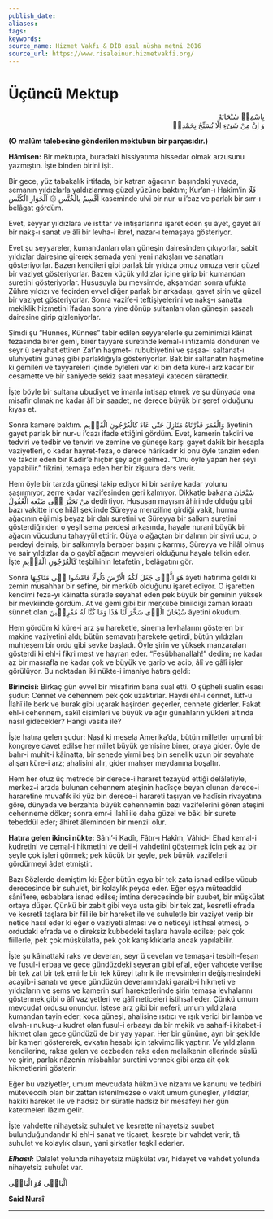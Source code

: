 ```yaml
---
publish_date: 
aliases: 
tags: 
keywords: 
source_name: Hizmet Vakfı & DİB asıl nüsha metni 2016
source_url: https://www.risaleinur.hizmetvakfi.org/
---
```


# Üçüncü Mektup

<p class="arabic" dir="rtl">بِاسْمِهٖ سُبْحَانَهُ<br/> وَ اِنْ مِنْ شَىْءٍ اِلَّا يُسَبِّحُ بِحَمْدِهٖ</p>

**(O malûm talebesine gönderilen mektubun bir parçasıdır.)**

**Hâmisen:** Bir mektupta, buradaki hissiyatıma hissedar olmak arzusunu yazmıştın. İşte binden birini işit.

Bir gece, yüz tabakalık irtifada, bir katran ağacının başındaki yuvada, semanın yıldızlarla yaldızlanmış güzel yüzüne baktım; Kur’an-ı Hakîm’in <span class="arabic" dir="rtl">فَلَٓا اُقْسِمُ بِالْخُنَّسِ ۞ اَلْجَوَارِ الْكُنَّسِ</span> kaseminde ulvi bir nur-u i’caz ve parlak bir sırr-ı belâgat gördüm.

Evet, seyyar yıldızlara ve istitar ve intişarlarına işaret eden şu âyet, gayet âlî bir nakş-ı sanat ve âlî bir levha-i ibret, nazar-ı temaşaya gösteriyor.

Evet şu seyyareler, kumandanları olan güneşin dairesinden çıkıyorlar, sabit yıldızlar dairesine girerek semada yeni yeni nakışları ve sanatları gösteriyorlar. Bazen kendileri gibi parlak bir yıldıza omuz omuza verir güzel bir vaziyet gösteriyorlar. Bazen küçük yıldızlar içine girip bir kumandan suretini gösteriyorlar. Hususuyla bu mevsimde, akşamdan sonra ufukta Zühre yıldızı ve fecirden evvel diğer parlak bir arkadaşı, gayet şirin ve güzel bir vaziyet gösteriyorlar. Sonra vazife-i teftişiyelerini ve nakş-ı sanatta mekiklik hizmetini îfadan sonra yine dönüp sultanları olan güneşin şaşaalı dairesine girip gizleniyorlar.

Şimdi şu “Hunnes, Künnes” tabir edilen seyyarelerle şu zeminimizi kâinat fezasında birer gemi, birer tayyare suretinde kemal-i intizamla döndüren ve seyr ü seyahat ettiren Zat’ın haşmet-i rububiyetini ve şaşaa-i saltanat-ı uluhiyetini güneş gibi parlaklığıyla gösteriyorlar. Bak bir saltanatın haşmetine ki gemileri ve tayyareleri içinde öyleleri var ki bin defa küre-i arz kadar bir cesamette ve bir saniyede sekiz saat mesafeyi kateden sürattedir.

İşte böyle bir sultana ubudiyet ve imanla intisap etmek ve şu dünyada ona misafir olmak ne kadar âlî bir saadet, ne derece büyük bir şeref olduğunu kıyas et.

Sonra kamere baktım. <span class="arabic" dir="rtl">وَالْقَمَرَ قَدَّرْنَاهُ مَنَازِلَ حَتّٰى عَادَ كَالْعُرْجُونِ الْقَدٖيمِ</span> âyetinin gayet parlak bir nur-u i’cazı ifade ettiğini gördüm. Evet, kamerin takdiri ve tedviri ve tedbir ve tenviri ve zemine ve güneşe karşı gayet dakik bir hesapla vaziyetleri, o kadar hayret-feza, o derece hârikadır ki onu öyle tanzim eden ve takdir eden bir Kadîr’e hiçbir şey ağır gelmez. “Onu öyle yapan her şeyi yapabilir.” fikrini, temaşa eden her bir zîşuura ders verir.

Hem öyle bir tarzda güneşi takip ediyor ki bir saniye kadar yolunu şaşırmıyor, zerre kadar vazifesinden geri kalmıyor. Dikkatle bakana <span class="arabic" dir="rtl">سُبْحَانَ مَنْ تَحَيَّرَ فٖى صُنْعِهِ الْعُقُولُ</span> dedirtiyor. Hususan mayısın âhirinde olduğu gibi bazı vakitte ince hilâl şeklinde Süreyya menziline girdiği vakit, hurma ağacının eğilmiş beyaz bir dalı suretini ve Süreyya bir salkım suretini gösterdiğinden o yeşil sema perdesi arkasında, hayale nurani büyük bir ağacın vücudunu tahayyül ettirir. Güya o ağaçtan bir dalının bir sivri ucu, o perdeyi delmiş, bir salkımıyla beraber başını çıkarmış, Süreyya ve hilâl olmuş ve sair yıldızlar da o gaybî ağacın meyveleri olduğunu hayale telkin eder. İşte <span class="arabic" dir="rtl">كَالْعُرْجُونِ الْقَدٖيمِ</span> teşbihinin letafetini, belâgatını gör.

Sonra <span class="arabic" dir="rtl">هُوَ الَّذٖى جَعَلَ لَكُمُ الْاَرْضَ ذَلُولًا فَامْشُوا فٖى مَنَاكِبِهَا</span> âyeti hatırıma geldi ki zemin musahhar bir sefine, bir merkûb olduğunu işaret ediyor. O işaretten kendimi feza-yı kâinatta süratle seyahat eden pek büyük bir geminin yüksek bir mevkiinde gördüm. At ve gemi gibi bir merkûbe binildiği zaman kıraatı sünnet olan <span class="arabic" dir="rtl">سُبْحَانَ الَّذٖى سَخَّرَ لَنَا هٰذَا وَمَا كُنَّا لَهُ مُقْرِنٖينَ</span> âyetini okudum.

Hem gördüm ki küre-i arz şu hareketle, sinema levhalarını gösteren bir makine vaziyetini aldı; bütün semavatı harekete getirdi, bütün yıldızları muhteşem bir ordu gibi sevke başladı. Öyle şirin ve yüksek manzaraları gösterdi ki ehl-i fikri mest ve hayran eder. “Fesübhanallah!” dedim; ne kadar az bir masrafla ne kadar çok ve büyük ve garib ve acib, âlî ve gâlî işler görülüyor. Bu noktadan iki nükte-i imaniye hatıra geldi:

**Birincisi:** Birkaç gün evvel bir misafirim bana sual etti. O şüpheli sualin esası şudur: Cennet ve cehennem pek çok uzaktırlar. Haydi ehl-i cennet, lütf-u İlahî ile berk ve burak gibi uçarak haşirden geçerler, cennete giderler. Fakat ehl-i cehennem, sakîl cisimleri ve büyük ve ağır günahların yükleri altında nasıl gidecekler? Hangi vasıta ile?

İşte hatıra gelen şudur: Nasıl ki mesela Amerika’da, bütün milletler umumî bir kongreye davet edilse her millet büyük gemisine biner, oraya gider. Öyle de bahr-i muhit-i kâinatta, bir senede yirmi beş bin senelik uzun bir seyahate alışan küre-i arz; ahalisini alır, gider mahşer meydanına boşaltır.

Hem her otuz üç metrede bir derece-i hararet tezayüd ettiği delâletiyle, merkez-i arzda bulunan cehennem ateşinin hadîsçe beyan olunan derece-i hararetine muvafık iki yüz bin derece-i harareti taşıyan ve hadîsin rivayatına göre, dünyada ve berzahta büyük cehennemin bazı vazifelerini gören ateşini cehenneme döker; sonra emr-i İlahî ile daha güzel ve bâki bir surete tebeddül eder; âhiret âleminden bir menzil olur.

**Hatıra gelen ikinci nükte:** Sâni’-i Kadîr, Fâtır-ı Hakîm, Vâhid-i Ehad kemal-i kudretini ve cemal-i hikmetini ve delil-i vahdetini göstermek için pek az bir şeyle çok işleri görmek; pek küçük bir şeyle, pek büyük vazifeleri gördürmeyi âdet etmiştir.

Bazı Sözlerde demiştim ki: Eğer bütün eşya bir tek zata isnad edilse vücub derecesinde bir suhulet, bir kolaylık peyda eder. Eğer eşya müteaddid sâni’lere, esbablara isnad edilse; imtina derecesinde bir suubet, bir müşkülat ortaya düşer. Çünkü bir zabit gibi veya usta gibi bir tek zat, kesretli efrada ve kesretli taşlara bir fiil ile bir hareket ile ve suhuletle bir vaziyet verip bir netice hasıl eder ki eğer o vaziyeti alması ve o neticeyi istihsal etmesi, o ordudaki efrada ve o direksiz kubbedeki taşlara havale edilse; pek çok fiillerle, pek çok müşkülatla, pek çok karışıklıklarla ancak yapılabilir.

İşte şu kâinattaki raks ve deveran, seyr ü cevelan ve temaşa-i tesbih-feşan ve fusul-i erbaa ve gece gündüzdeki seyeran gibi ef’al, eğer vahdete verilse bir tek zat bir tek emirle bir tek küreyi tahrik ile mevsimlerin değişmesindeki acayib-i sanatı ve gece gündüzün deveranındaki garaib-i hikmeti ve yıldızların ve şems ve kamerin surî hareketlerinde şirin temaşa levhalarını göstermek gibi o âlî vaziyetleri ve gâlî neticeleri istihsal eder. Çünkü umum mevcudat ordusu onundur. İstese arz gibi bir neferi, umum yıldızlara kumandan tayin eder; koca güneşi, ahalisine ısıtıcı ve ışık verici bir lamba ve elvah-ı nukuş-u kudret olan fusul-i erbaayı da bir mekik ve sahaif-i kitabet-i hikmet olan gece gündüzü de bir yay yapar. Her bir gününe, ayrı bir şekilde bir kameri göstererek, evkatın hesabı için takvimcilik yaptırır. Ve yıldızların kendilerine, raksa gelen ve cezbeden raks eden melaikenin ellerinde süslü ve şirin, parlak nâzenin misbahlar suretini vermek gibi arza ait çok hikmetlerini gösterir.

Eğer bu vaziyetler, umum mevcudata hükmü ve nizamı ve kanunu ve tedbiri müteveccih olan bir zattan istenilmezse o vakit umum güneşler, yıldızlar, hakiki hareket ile ve hadsiz bir süratle hadsiz bir mesafeyi her gün katetmeleri lâzım gelir.

İşte vahdette nihayetsiz suhulet ve kesrette nihayetsiz suubet bulunduğundandır ki ehl-i sanat ve ticaret, kesrete bir vahdet verir, tâ suhulet ve kolaylık olsun, yani şirketler teşkil ederler.

***Elhasıl:*** Dalalet yolunda nihayetsiz müşkülat var, hidayet ve vahdet yolunda nihayetsiz suhulet var.

<span class="arabic" dir="rtl">اَلْبَاقٖى هُوَ الْبَاقٖى</span>

**Said Nursî**

***
